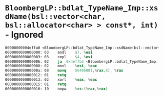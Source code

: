 # `BloombergLP::bdlat_TypeName_Imp::xsdName(bsl::vector<char, bsl::allocator<char> > const*, int)` - Ignored

```nasm
00000000004effa0 <BloombergLP::bdlat_TypeName_Imp::xsdName(bsl::vector<char, bsl::allocator<char> > const*, int)>:
0000000000000000: 03	andl	$7, %esi
0000000000000003: 03	cmpl	$4, %esi
0000000000000006: 02	ja	0x4effb3 <BloombergLP::bdlat_TypeName_Imp::xsdName(bsl::vector<char, bsl::allocator<char> > const*, int)+0x13>
0000000000000008: 02	movl	%esi, %eax
000000000000000a: 08	movq	5640608(,%rax,8), %rax
0000000000000012: 01	retq	
0000000000000013: 02	xorl	%eax, %eax
0000000000000015: 01	retq	
0000000000000016: 10	nopw	%cs:(%rax,%rax)
```
